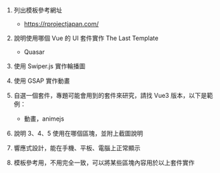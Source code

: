 1. 列出模板參考網址

   - https://rprojectjapan.com/

2. 說明使用哪個 Vue 的 UI 套件實作 The Last Template

   - Quasar

3. 使用 Swiper.js 實作輪播圖
4. 使用 GSAP 實作動畫
5. 自選一個套件，專題可能會用到的套件來研究，請找 Vue3 版本，以下是範例：

   - 動畫，animejs

6. 說明 3、4、5 使用在哪個區塊，並附上截圖說明

7. 響應式設計，能在手機、平板、電腦上正常顯示
8. 模板參考用，不用完全一致，可以將某些區塊內容用於以上套件實作